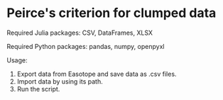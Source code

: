 # Peirce's criterion for clumped data

Required Julia packages: CSV, DataFrames, XLSX

Required Python packages: pandas, numpy, openpyxl

Usage: 
1. Export data from Easotope and save data as .csv files.
2. Import data by using its path.
3. Run the script.
